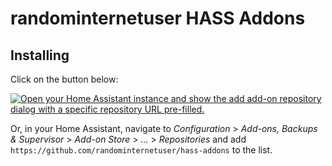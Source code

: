 # randominternetuser HASS Addons

## Installing

Click on the button below:

[![Open your Home Assistant instance and show the add add-on repository dialog with a specific repository URL pre-filled.](https://my.home-assistant.io/badges/supervisor_add_addon_repository.svg)](https://my.home-assistant.io/redirect/supervisor_add_addon_repository/?repository_url=https%3A%2F%2Fgithub.com%2Frandominternetuser%2Fhass-addons)

Or, in your Home Assistant, navigate to _Configuration_ > _Add-ons, Backups & Supervisor_ > _Add-on Store_ > _..._ > _Repositories_ and add `https://github.com/randominternetuser/hass-addons` to the list.
